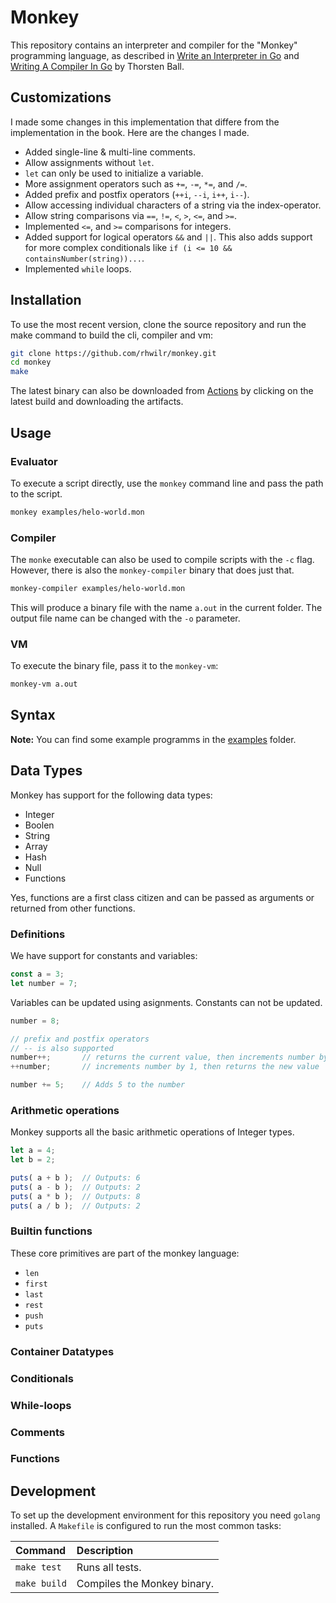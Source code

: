 # Monkey

This repository contains an interpreter and compiler for the "Monkey"
programming language, as described in [Write an Interpreter in Go][1] and
[Writing A Compiler In Go][2] by Thorsten Ball.

[1]: https://interpreterbook.com/
[2]: https://compilerbook.com/


## Customizations

I made some changes in this implementation that differe from the implementation
in the book. Here are the changes I made.

- Added single-line & multi-line comments.
- Allow assignments without `let`.
- `let` can only be used to initialize a variable.
- More assignment operators such as `+=`, `-=`, `*=`, and `/=`.
- Added prefix and postfix operators (`++i`, `--i`, `i++`, `i--`).
- Allow accessing individual characters of a string via the index-operator.
- Allow string comparisons via `==`, `!=`, `<`, `>`, `<=`, and `>=`.
- Implemented `<=`, and `>=` comparisons for integers.
- Added support for logical operators `&&` and `||`. This also adds support for
  more complex conditionals like `if (i <= 10 && containsNumber(string))...`.
- Implemented `while` loops.


## Installation

To use the most recent version, clone the source repository and run the make command to build the cli, compiler and vm:

```sh
git clone https://github.com/rhwilr/monkey.git
cd monkey
make
```

The latest binary can also be downloaded from
[Actions](https://github.com/rhwilr/monkey/actions) by clicking on the latest
build and downloading the artifacts.


## Usage

### Evaluator

To execute a script directly, use the `monkey` command line and pass the path to the script.

```sh
monkey examples/helo-world.mon
```

### Compiler

The `monke` executable can also be used to compile scripts with the `-c` flag.
However, there is also the `monkey-compiler` binary that does just that.

```sh
monkey-compiler examples/helo-world.mon
```

This will produce a binary file with the name `a.out` in the current folder. The
output file name can be changed with the `-o` parameter.

### VM

To execute the binary file, pass it to the `monkey-vm`:

```sh
monkey-vm a.out
```


## Syntax

**Note:** You can find some example programms in the [examples](examples/)
folder.


## Data Types

Monkey has support for the following data types:
- Integer
- Boolen
- String
- Array
- Hash
- Null
- Functions

Yes, functions are a first class citizen and can be passed as arguments or
returned from other functions.


### Definitions

We have support for constants and variables:

```js
const a = 3;
let number = 7;
```

Variables can be updated using asignments. Constants can not be updated.

```js
number = 8;

// prefix and postfix operators
// -- is also supported
number++;       // returns the current value, then increments number by 1
++number;       // increments number by 1, then returns the new value

number += 5;    // Adds 5 to the number
```


### Arithmetic operations

Monkey supports all the basic arithmetic operations of Integer types.

```js
let a = 4;
let b = 2;

puts( a + b );  // Outputs: 6
puts( a - b );  // Outputs: 2
puts( a * b );  // Outputs: 8
puts( a / b );  // Outputs: 2
```


### Builtin functions

These core primitives are part of the monkey language:

- `len`
- `first`
- `last`
- `rest`
- `push`
- `puts`


### Container Datatypes

### Conditionals

### While-loops

### Comments

### Functions



## Development

To set up the development environment for this repository you need `golang` installed. A `Makefile` is configured to run the most common tasks:

| Command      | Description                 |
| :----------- | :-------------------------- |
| `make test`  | Runs all tests.             |
| `make build` | Compiles the Monkey binary. |
